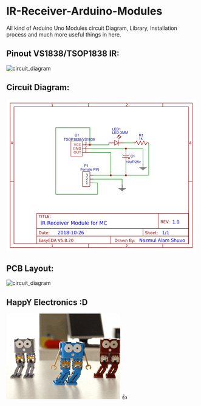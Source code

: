 # IR-Receiver-Arduino-Modules
All kind of Arduino Uno Modules circuit Diagram, Library, Installation process and much more useful things in here.

## Pinout VS1838/TSOP1838 IR:

![circuit_diagram](1838IR "Circuit diagram with component")

## Circuit Diagram:

![circuit_diagram](Schematic_Working-IR-receiver-Module-for-MC.png "Circuit diagram with component")

## PCB Layout:

![circuit_diagram](pcblayout.png "Circuit diagram with component")


## HappY Electronics :D
![circuit_diagram](https://github.com/alam5238/Arduino-Stand-Alone/blob/master/ani.gif "Circuit diagram with component") :+1:
